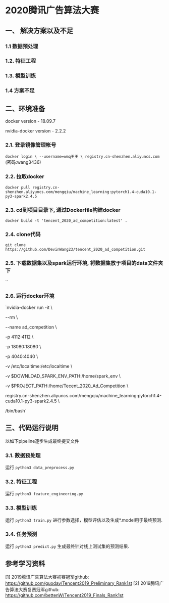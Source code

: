 # 2020腾讯广告算法大赛

## 一、 解决方案以及不足

### 1.1 数据预处理

### 1.2. 特征工程

### 1.3. 模型训练

### 1.4 方案不足

## 二、环境准备
docker version - 18.09.7

nvidia-docker version - 2.2.2

### 2.1. 登录镜像管理帐号

`docker login \
--username=wmq王王 \
registry.cn-shenzhen.aliyuncs.com` 
(密码:wang3436)

### 2.2. 拉取docker

`docker pull registry.cn-shenzhen.aliyuncs.com/mengqiu/machine_learning:pytorch1.4-cuda10.1-py3-spark2.4.5`

### 2.3. cd到项目目录下, 通过Dockerfile构建docker

`docker build -t 'tencent_2020_ad_competition:latest' .` 

### 2.4. clone代码

`git clone https://github.com/DevinWang23/tencent_2020_ad_competition.git`

### 2.5. 下载数据集以及spark运行环境, 将数据集放于项目的data文件夹下
``

### 2.6. 运行docker环境
`nvidia-docker run -it \

--rm \

--name ad_competition \

-p 4112:4112 \

-p 18080:18080 \ 

-p 4040:4040 \

-v /etc/localtime:/etc/localtime \

-v $DOWNLOAD_SPARK_ENV_PATH:/home/spark_env \

-v $PROJECT_PATH:/home/Tecent_2020_Ad_Competition \

registry.cn-shenzhen.aliyuncs.com/mengqiu/machine_learning:pytorch1.4-cuda10.1-py3-spark2.4.5 \

/bin/bash`

## 三、代码运行说明

以如下pipeline逐步生成最终提交文件

### 3.1. 数据预处理 

运行 `python3 data_preprocess.py`


### 3.2. 特征工程

运行 `python3 feature_engineering.py`


### 3.3. 模型训练

运行 `python3 train.py` 进行参数选择，模型评估以及生成*.model用于最终预测.

### 3.4. 任务预测

运行 `python3 predict.py` 生成最终针对线上测试集的预测结果.

## 参考学习资料
[1] 2019腾讯广告算法大赛初赛冠军github: <https://github.com/guoday/Tencent2019_Preliminary_Rank1st>
[2] 2019腾讯广告算法大赛复赛冠军github: <https://github.com/bettenW/Tencent2019_Finals_Rank1st>
